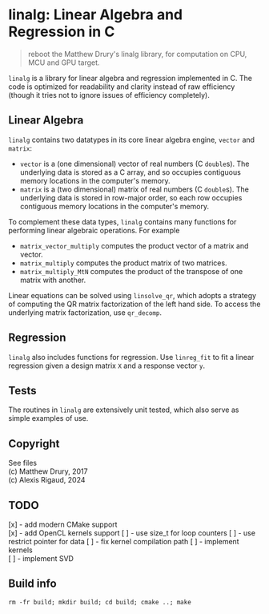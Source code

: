 linalg: Linear Algebra and Regression in C
===========================================

> reboot  the Matthew Drury's linalg library, for computation on CPU, MCU and GPU target.

`linalg` is a library for linear algebra and regression implemented in C.  The code is optimized for readability and clarity instead of raw efficiency (though it tries not to ignore issues of efficiency completely).

Linear Algebra
--------------

`linalg` contains two datatypes in its core linear algebra engine, `vector` and `matrix`:

  - `vector` is a (one dimensional) vector of real numbers (C `double`s).  The underlying data is stored as a C array, and so occupies contiguous memory locations in the computer's memory.
  - `matrix` is a (two dimensional) matrix of real numbers (C `double`s).  The underlying data is stored in row-major order, so each row occupies contiguous memory locations in the computer's memory.

To complement these data types, `linalg` contains many functions for performing linear algebraic operations.  For example

  - `matrix_vector_multiply` computes the product vector of a matrix and vector.
  - `matrix_multiply` computes the product matrix of two matrices.
  - `matrix_multiply_MtN` computes the product of the transpose of one matrix with another.

Linear equations can be solved using `linsolve_qr`, which adopts a strategy of computing the QR matrix factorization of the left hand side.  To access the underlying matrix factorization, use `qr_decomp`.

Regression
----------

`linalg` also includes functions for regression.  Use `linreg_fit` to fit a linear regression given a design matrix `X` and a response vector `y`.

Tests
-----

The routines in `linalg` are extensively unit tested, which also serve as simple examples of use.

Copyright
-----

See files   
(c) Matthew Drury, 2017   
(c) Alexis Rigaud, 2024   

TODO
-----

[x] - add modern CMake support   
[x] - add OpenCL kernels support
[ ] - use size_t for loop counters
[ ] - use restrict pointer for data
[ ] - fix kernel compilation path
[ ] - implement kernels   
[ ] - implement SVD   

Build info
-----

`rm -fr build; mkdir build; cd build; cmake ..; make`


